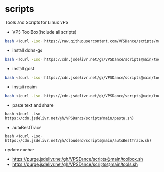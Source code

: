# scripts
Tools and Scripts for Linux VPS

<!--
# cdn: https://cdn.statically.io/gh/:user/:repo/:tag/:file, https://cdn.statically.io/gh/cloudend/scripts/main/tools.sh
# cdn: https://cdn.jsdelivr.net/gh/:user/:repo/, https://cdn.jsdelivr.net/gh/cloudend/scripts@main/tools.sh
# cdn: https://hub.fastgit.org/:user/:repo/, https://hub.fastgit.org/zhboner/realm/releases/download/v1.4/realm
# cdn: https://ghproxy.com/https://github.com/:user/:repo/, https://ghproxy.com/https://github.com/zhboner/realm/releases/download/v1.4/realm
-->

- VPS ToolBox(include all scripts)
```sh
bash <(curl -Lso- https://raw.githubusercontent.com/VPSDance/scripts/main/toolbox.sh)
```

- install ddns-go
```sh
bash <(curl -Lso- https://cdn.jsdelivr.net/gh/VPSDance/scripts@main/tools.sh) ddns-go -p
```
- install gost
```sh
bash <(curl -Lso- https://cdn.jsdelivr.net/gh/VPSDance/scripts@main/tools.sh) gost -p
```
- install realm
```sh
bash <(curl -Lso- https://cdn.jsdelivr.net/gh/VPSDance/scripts@main/tools.sh) realm -p
```

- paste text and share
```
bash <(curl -Lso- https://cdn.jsdelivr.net/gh/VPSDance/scripts@main/paste.sh)
```

- autoBestTrace
```
bash <(curl -Lso- https://cdn.jsdelivr.net/gh/cloudend/scripts@main/autoBestTrace.sh)
```


update cache:

- https://purge.jsdelivr.net/gh/VPSDance/scripts@main/toolbox.sh
- https://purge.jsdelivr.net/gh/VPSDance/scripts@main/tools.sh
